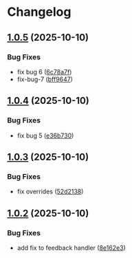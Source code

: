# Changelog

## [1.0.5](https://github.com/muralimanoharv/material-ai/compare/v1.0.4...v1.0.5) (2025-10-10)


### Bug Fixes

* fix bug 6 ([6c78a7f](https://github.com/muralimanoharv/material-ai/commit/6c78a7f32d62a2c34de5e20749832b7c6afeb770))
* fix-bug-7 ([bff9647](https://github.com/muralimanoharv/material-ai/commit/bff96478050fd5a0571762e79a7e68ac9d689954))

## [1.0.4](https://github.com/muralimanoharv/material-ai/compare/v1.0.3...v1.0.4) (2025-10-10)


### Bug Fixes

* fix bug 5 ([e36b730](https://github.com/muralimanoharv/material-ai/commit/e36b7307eccd6d3d659fca084426ddabd0a1acd1))

## [1.0.3](https://github.com/muralimanoharv/material-ai/compare/v1.0.2...v1.0.3) (2025-10-10)


### Bug Fixes

* fix overrides ([52d2138](https://github.com/muralimanoharv/material-ai/commit/52d213800f33ef574d0632e79f2f32e77d9f9526))

## [1.0.2](https://github.com/muralimanoharv/material-ai/compare/v1.0.1...v1.0.2) (2025-10-10)


### Bug Fixes

* add fix to feedback handler ([8e162e3](https://github.com/muralimanoharv/material-ai/commit/8e162e3cc1bd2e2ecfdaa71b8ed0509e8e37a332))
